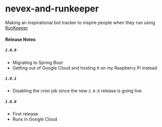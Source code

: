 # nevex-and-runkeeper
Making an inspirational bot tracker to inspire people when they run using [RunKeeper](www.runkeeper.com)

#### Release Notes

##### `2.0.0`

* Migrating to Spring Boot
* Getting out of Google Cloud and hosting it on my Raspberry Pi instead

##### `1.0.1`

* Disabling the cron job since the new `2.0.0` release is going live

##### `1.0.0`

* First release
* Runs in Google Cloud
